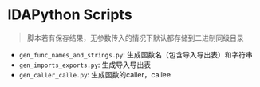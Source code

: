 # IDAPython Scripts
> 脚本若有保存结果，无参数传入的情况下默认都存储到二进制同级目录

- `gen_func_names_and_strings.py`: 生成函数名（包含导入导出表）和字符串
- `gen_imports_exports.py`: 生成导入导出表
- `gen_caller_calle.py`: 生成函数的caller，callee